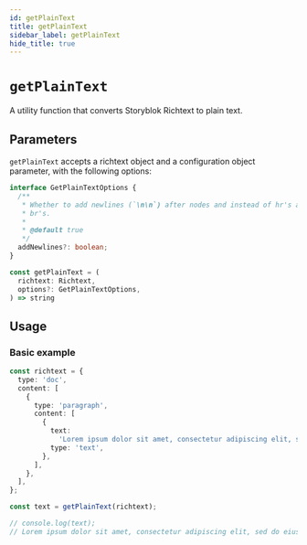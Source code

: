 ```yaml
---
id: getPlainText
title: getPlainText
sidebar_label: getPlainText
hide_title: true
---
```


# `getPlainText`

A utility function that converts Storyblok Richtext to plain text.

## Parameters

`getPlainText` accepts a richtext object and a configuration object parameter, with the following options:

```ts no-transpile
interface GetPlainTextOptions {
  /**
   * Whether to add newlines (`\n\n`) after nodes and instead of hr's and
   * br's.
   *
   * @default true
   */
  addNewlines?: boolean;
}

const getPlainText = (
  richtext: Richtext,
  options?: GetPlainTextOptions,
) => string
```

## Usage

### Basic example

```ts
const richtext = {
  type: 'doc',
  content: [
    {
      type: 'paragraph',
      content: [
        {
          text:
            'Lorem ipsum dolor sit amet, consectetur adipiscing elit, sed do eiusmod tempor incididunt ut labore et dolore magna aliqua.',
          type: 'text',
        },
      ],
    },
  ],
};

const text = getPlainText(richtext);

// console.log(text);
// Lorem ipsum dolor sit amet, consectetur adipiscing elit, sed do eiusmod tempor incididunt ut labore et dolore magna aliqua.
```
